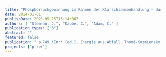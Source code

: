 ```yaml
---
title: "Phosphorrückgewinnung im Rahmen der Klärschlammbehandlung – das EU-Projekt P-REX –"
date: 2014-01-01
publishDate: 2020-05-25T15:14:06Z
authors: [ "Stemann, J.", "Kabbe, C.", "Adam, C." ]
publication_types: ["6"]
abstract: ""
featured: false
publication: " p 749 *In:* [ed.], Energie aus Abfall. Thomé-Kozmiensky Verlag, Neuruppin"
projects: ["p-rex"]
---
```


